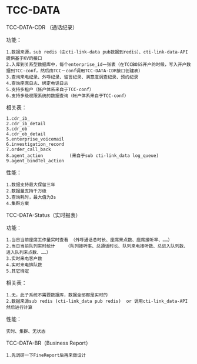# TCC-DATA

TCC-DATA-CDR （通话纪录）

功能：

	1.数据来源，sub redis（由cti-link-data pub数据到redis）、cti-link-data-API提供基于KV的接口
	2.入库到关系型数据库中，每个enterprise_id一张表（在TCCBOSS开户的时候，写入开户数据到TCC-conf，然后由TCC－conf调用TCC-DATA-CDR接口创建表）
	3.查询来电纪录、外呼纪录、留言纪录、满意度调查纪录、预约纪录
	4.查询座席日志、绑定电话日志
	5.支持多租户（帐户体系来自于TCC-conf）
	6.支持多级权限系统的数据查询（帐户体系来自于TCC-conf）
	
相关表：

	1.cdr_ib_
	2.cdr_ib_detail
	3.cdr_ob
	4.cdr_ob_detail
	5.enterprise_voicemail
	6.investigation_record
	7.order_call_back
	8.agent_action          (来自于sub cti-link_data log_queue)
	9.agent_bindTel_action	
	
性能：

	1.数据支持最大保留三年
	2.数据量支持千万级
	3.查询耗时，最大值为3s
	4.集群方案


TCC-DATA-Status（实时报表）

功能：
	
	1.当日当前座席工作量实时查看	（外呼通话总时长、座席来点数、座席接听率、……）
	2.当日当前队列实时统计	（队列接听率、总通话时长、队列来电接听数、总进入队列数、进入队列来点数、……）
	3.实时来电客户数
	4.实时来电排队数
	5.其它待定
	
相关表：

	1.无，此子系统不需要数据库，数据全部都是实时的
	2.数据来源sub redis (cti-link_data pub redis)  or 调用cti-link_data-API然后进行计算
	
性能：

	实时、集群、无状态

TCC-DATA-BR（Business Report）

	1.先调研一下FineReport后再来做设计
